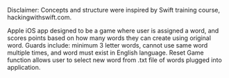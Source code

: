 Disclaimer: Concepts and structure were inspired by Swift training course, hackingwithswift.com.

Apple iOS app designed to be a game where user is assigned a word, and scores points based on how many words they can create using original word. Guards include: minimum 3 letter words, cannot use same word multiple times, and word must exist in English language. Reset Game function allows user to select new word from .txt file of words plugged into application.
